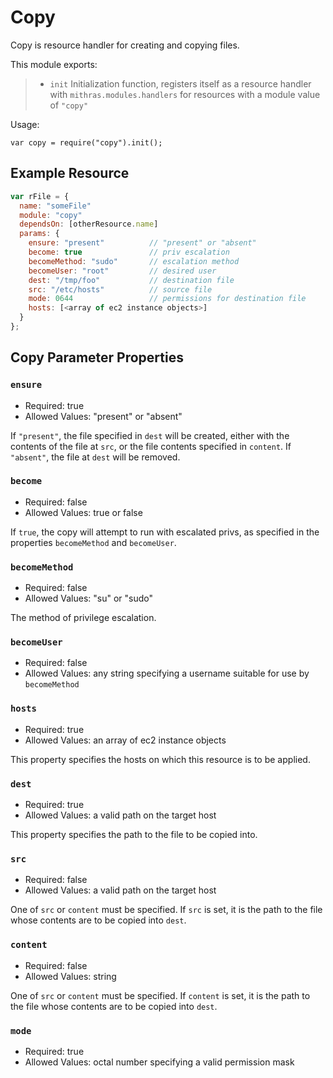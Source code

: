  
 
 # Copy
 
 Copy is resource handler for creating and copying files.
 
 This module exports:
 
 > * `init` Initialization function, registers itself as a resource
 >   handler with `mithras.modules.handlers` for resources with a
 >   module value of `"copy"`
 
 Usage:
 
 `var copy = require("copy").init();`
 
  ## Example Resource
 
 ```javascript
 var rFile = {
   name: "someFile"
   module: "copy"
   dependsOn: [otherResource.name]
   params: {
     ensure: "present"          // "present" or "absent"
     become: true               // priv escalation
     becomeMethod: "sudo"       // escalation method
     becomeUser: "root"         // desired user
     dest: "/tmp/foo"           // destination file
     src: "/etc/hosts"          // source file
     mode: 0644                 // permissions for destination file
     hosts: [<array of ec2 instance objects>]
   }
 };
 ```
 
 ## Copy Parameter Properties
 
 ### `ensure`

 * Required: true
 * Allowed Values: "present" or "absent"

 If `"present"`, the file specified in `dest` will be created,
 either with the contents of the file at `src`, or the file contents
 specified in `content`.  If `"absent"`, the file at `dest` will be
 removed.
 
 ### `become`

 * Required: false
 * Allowed Values: true or false

 If `true`, the copy will attempt to run with escalated privs, as
 specified in the properties `becomeMethod` and `becomeUser`.
 
 ### `becomeMethod`

 * Required: false
 * Allowed Values: "su" or "sudo"

 The method of privilege escalation.
 
 ### `becomeUser`

 * Required: false
 * Allowed Values: any string specifying a username suitable for use by `becomeMethod`

 ### `hosts`

 * Required: true
 * Allowed Values: an array of ec2 instance objects

 This property specifies the hosts on which this resource is to be applied.

 ### `dest`

 * Required: true
 * Allowed Values: a valid path on the target host

 This property specifies the path to the file to be copied into.

 ### `src`

 * Required: false
 * Allowed Values: a valid path on the target host

 One of `src` or `content` must be specified.  If `src` is set, it
 is the path to the file whose contents are to be copied into
 `dest`.

 ### `content`

 * Required: false
 * Allowed Values: string

 One of `src` or `content` must be specified.  If `content` is set, it
 is the path to the file whose contents are to be copied into
 `dest`.

 ### `mode`

 * Required: true
 * Allowed Values: octal number specifying a valid permission mask



